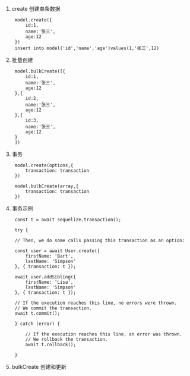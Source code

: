 1. create 创建单条数据

        model.create({
            id:1,
            name:'张三',
            age:12
        })
        insert into model('id','name','age')values(1,'张三',12)

2. 批量创建

        model.bulkCreate([{
            id:1,
            name:'张三',
            age:12
        },{
            id:2,
            name:'张三',
            age:12
        },{
            id:3,
            name:'张三',
            age:12
        }
        ])

3. 事务

        model.create(options,{
            transaction: transaction
        })

        model.bulkCreate(array,{
            transaction: transaction
        })

4. 事务示例

        const t = await sequelize.transaction();

        try {

        // Then, we do some calls passing this transaction as an option:

        const user = await User.create({
            firstName: 'Bart',
            lastName: 'Simpson'
        }, { transaction: t });

        await user.addSibling({
            firstName: 'Lisa',
            lastName: 'Simpson'
        }, { transaction: t });

        // If the execution reaches this line, no errors were thrown.
        // We commit the transaction.
        await t.commit();

        } catch (error) {

            // If the execution reaches this line, an error was thrown.
            // We rollback the transaction.
            await t.rollback();

        }

5. bulkCreate 创建和更新

